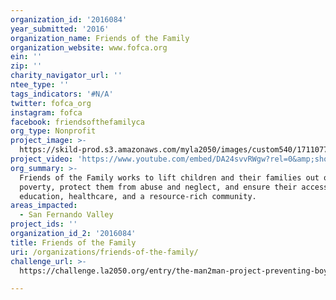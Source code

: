 ```yaml
---
organization_id: '2016084'
year_submitted: '2016'
organization_name: Friends of the Family
organization_website: www.fofca.org
ein: ''
zip: ''
charity_navigator_url: ''
ntee_type: ''
tags_indicators: '#N/A'
twitter: fofca_org
instagram: fofca
facebook: friendsofthefamilyca
org_type: Nonprofit
project_image: >-
  https://skild-prod.s3.amazonaws.com/myla2050/images/custom540/1711077255741-team90.JPG
project_video: 'https://www.youtube.com/embed/DA24svvRWgw?rel=0&amp;showinfo=0'
org_summary: >-
  Friends of the Family works to lift children and their families out of
  poverty, protect them from abuse and neglect, and ensure their access to
  education, healthcare, and a resource-rich community.
areas_impacted:
  - San Fernando Valley
project_ids: ''
organization_id_2: '2016084'
title: Friends of the Family
uri: /organizations/friends-of-the-family/
challenge_url: >-
  https://challenge.la2050.org/entry/the-man2man-project-preventing-boys-from-becoming-dads-too-early-and-helping-teen-dads-to-step-up!

---
```

